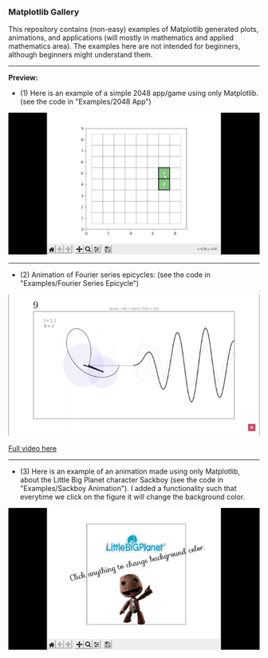 ### Matplotlib Gallery

This repository contains (non-easy) examples of Matplotlib generated plots, animations, and applications (will mostly in mathematics and applied mathematics area). The examples here are not intended for beginners, although beginners might understand them.





___


**Preview:**

- (1) 
Here is an example of a simple 2048 app/game using only Matplotlib. (see the code in "Examples/2048 App")

<img src="/demo_2048.gif"/>

___

- (2) 
Animation of Fourier series epicycles: (see the code in "Examples/Fourier Series Epicycle")

<img src="/demo_fourier.gif"/>

<a href="www.youtube.com/watch?v=qi7fc5pcbRY&list=PL48gowPA25i4Le_wV5v2WVxC66siojhcp&index=2">Full video here<a>

___

- (3) 
Here is an example of an animation made using only Matplotlib, about the Little Big Planet character Sackboy (see the code in "Examples/Sackboy Animation"). I added a functionality such that everytime we click on the figure it will change the background color.

<img src="/demo_lbp.gif"/>
